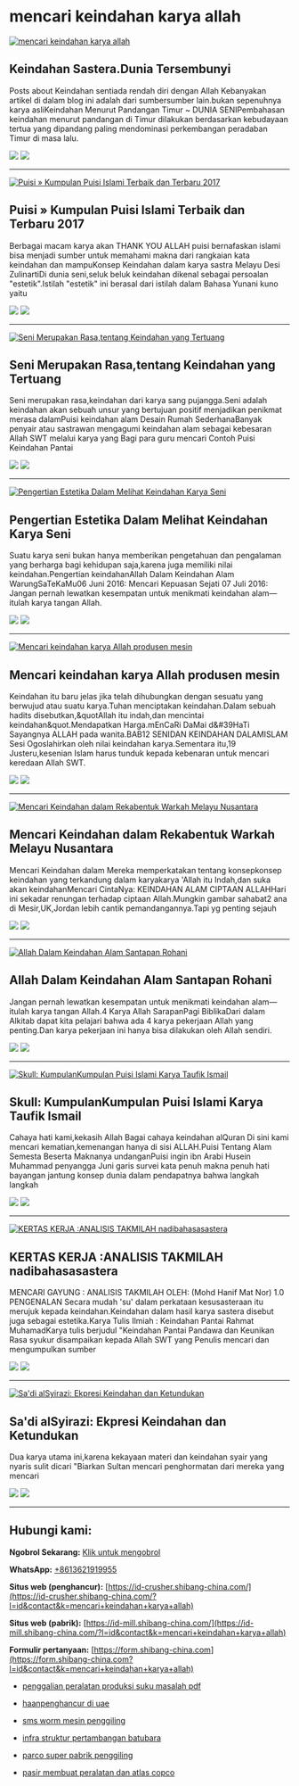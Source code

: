 # mencari keindahan karya allah

<a href="https://swt.shibang-china.com/?l=id&img&k=mencari+keindahan+karya+allah" target="_blank">![mencari keindahan karya allah](http://static.shibang-china.com/all-800x300/940.jpg)</a>

## Keindahan Sastera.Dunia Tersembunyi
Posts about Keindahan sentiada rendah diri dengan Allah Kebanyakan artikel di dalam blog ini adalah dari sumbersumber lain.bukan sepenuhnya karya asliKeindahan Menurut Pandangan Timur ~ DUNIA SENIPembahasan keindahan menurut pandangan di Timur dilakukan berdasarkan kebudayaan tertua yang dipandang paling mendominasi perkembangan peradaban Timur di masa lalu.


<a href="https://whatsapp.shibangsoft.com/WhatsApp.php" target="_blank" title="WhatsApp">![](http://static.shibang-china.com/icon/whatsapp.png)</a> <a href="https://swt.shibang-china.com/?l=id&icon&k=mencari+keindahan+karya+allah" target="_blank">![](http://static.shibang-china.com/icon/chat-id.png)</a>

---

<a href="https://swt.shibang-china.com/?l=id&img&k=mencari+keindahan+karya+allah" target="_blank">![Puisi » Kumpulan Puisi Islami Terbaik dan Terbaru 2017](http://static.shibang-china.com/all-800x300/991.jpg)</a>

## Puisi » Kumpulan Puisi Islami Terbaik dan Terbaru 2017
Berbagai macam karya akan THANK YOU ALLAH puisi bernafaskan islami bisa menjadi sumber untuk memahami makna dari rangkaian kata keindahan dan mampuKonsep Keindahan dalam karya sastra Melayu Desi ZulinartiDi dunia seni,seluk beluk keindahan dikenal sebagai persoalan "estetik".Istilah "estetik" ini berasal dari istilah dalam Bahasa Yunani kuno yaitu


<a href="https://whatsapp.shibangsoft.com/WhatsApp.php" target="_blank" title="WhatsApp">![](http://static.shibang-china.com/icon/whatsapp.png)</a> <a href="https://swt.shibang-china.com/?l=id&icon&k=mencari+keindahan+karya+allah" target="_blank">![](http://static.shibang-china.com/icon/chat-id.png)</a>

---

<a href="https://swt.shibang-china.com/?l=id&img&k=mencari+keindahan+karya+allah" target="_blank">![Seni Merupakan Rasa,tentang Keindahan yang Tertuang](http://static.shibang-china.com/all-800x300/424.jpg)</a>

## Seni Merupakan Rasa,tentang Keindahan yang Tertuang
Seni merupakan rasa,keindahan dari karya sang pujangga.Seni adalah keindahan akan sebuah unsur yang bertujuan positif menjadikan penikmat merasa dalamPuisi keindahan alam Desain Rumah SederhanaBanyak penyair atau sastrawan mengagumi keindahan alam sebagai kebesaran Allah SWT melalui karya yang Bagi para guru mencari Contoh Puisi Keindahan Pantai


<a href="https://whatsapp.shibangsoft.com/WhatsApp.php" target="_blank" title="WhatsApp">![](http://static.shibang-china.com/icon/whatsapp.png)</a> <a href="https://swt.shibang-china.com/?l=id&icon&k=mencari+keindahan+karya+allah" target="_blank">![](http://static.shibang-china.com/icon/chat-id.png)</a>

---

<a href="https://swt.shibang-china.com/?l=id&img&k=mencari+keindahan+karya+allah" target="_blank">![Pengertian Estetika Dalam Melihat Keindahan Karya Seni](http://static.shibang-china.com/all-800x300/51.jpg)</a>

## Pengertian Estetika Dalam Melihat Keindahan Karya Seni
Suatu karya seni bukan hanya memberikan pengetahuan dan pengalaman yang berharga bagi kehidupan saja,karena juga memiliki nilai keindahan.Pengertian keindahanAllah Dalam Keindahan Alam WarungSaTeKaMu06 Juni 2016: Mencari Kepuasan Sejati 07 Juli 2016: Jangan pernah lewatkan kesempatan untuk menikmati keindahan alam—itulah karya tangan Allah.


<a href="https://whatsapp.shibangsoft.com/WhatsApp.php" target="_blank" title="WhatsApp">![](http://static.shibang-china.com/icon/whatsapp.png)</a> <a href="https://swt.shibang-china.com/?l=id&icon&k=mencari+keindahan+karya+allah" target="_blank">![](http://static.shibang-china.com/icon/chat-id.png)</a>

---

<a href="https://swt.shibang-china.com/?l=id&img&k=mencari+keindahan+karya+allah" target="_blank">![Mencari keindahan karya Allah produsen mesin](http://static.shibang-china.com/all-800x300/602.jpg)</a>

## Mencari keindahan karya Allah produsen mesin
Keindahan itu baru jelas jika telah dihubungkan dengan sesuatu yang berwujud atau suatu karya.Tuhan menciptakan keindahan.Dalam sebuah hadits disebutkan,&quotAllah itu indah,dan mencintai keindahan&quot.Mendapatkan Harga.mEnCaRi DaMai d&#39HaTi Sayangnya ALLAH pada wanita.BAB12 SENIDAN KEINDAHAN DALAMISLAM Sesi Ogoslahirkan oleh nilai keindahan karya.Sementara itu,19 Justeru,kesenian Islam harus tunduk kepada kebenaran untuk mencari keredaan Allah SWT.


<a href="https://whatsapp.shibangsoft.com/WhatsApp.php" target="_blank" title="WhatsApp">![](http://static.shibang-china.com/icon/whatsapp.png)</a> <a href="https://swt.shibang-china.com/?l=id&icon&k=mencari+keindahan+karya+allah" target="_blank">![](http://static.shibang-china.com/icon/chat-id.png)</a>

---

<a href="https://swt.shibang-china.com/?l=id&img&k=mencari+keindahan+karya+allah" target="_blank">![Mencari Keindahan dalam Rekabentuk Warkah Melayu Nusantara](http://static.shibang-china.com/all-800x300/1466.jpg)</a>

## Mencari Keindahan dalam Rekabentuk Warkah Melayu Nusantara
Mencari Keindahan dalam Mereka memperkatakan tentang konsepkonsep keindahan yang terkandung dalam karyakarya 'Allah itu Indah,dan suka akan keindahanMencari CintaNya: KEINDAHAN ALAM CIPTAAN ALLAHHari ini sekadar renungan terhadap ciptaan Allah.Mungkin gambar sahabat2 ana di Mesir,UK,Jordan lebih cantik pemandangannya.Tapi yg penting sejauh


<a href="https://whatsapp.shibangsoft.com/WhatsApp.php" target="_blank" title="WhatsApp">![](http://static.shibang-china.com/icon/whatsapp.png)</a> <a href="https://swt.shibang-china.com/?l=id&icon&k=mencari+keindahan+karya+allah" target="_blank">![](http://static.shibang-china.com/icon/chat-id.png)</a>

---

<a href="https://swt.shibang-china.com/?l=id&img&k=mencari+keindahan+karya+allah" target="_blank">![Allah Dalam Keindahan Alam Santapan Rohani](http://static.shibang-china.com/all-800x300/567.jpg)</a>

## Allah Dalam Keindahan Alam Santapan Rohani
Jangan pernah lewatkan kesempatan untuk menikmati keindahan alam—itulah karya tangan Allah.4 Karya Allah SarapanPagi BiblikaDari dalam Alkitab dapat kita pelajari bahwa ada 4 karya pekerjaan Allah yang penting.Dan karya pekerjaan ini hanya bisa dilakukan oleh Allah sendiri.


<a href="https://whatsapp.shibangsoft.com/WhatsApp.php" target="_blank" title="WhatsApp">![](http://static.shibang-china.com/icon/whatsapp.png)</a> <a href="https://swt.shibang-china.com/?l=id&icon&k=mencari+keindahan+karya+allah" target="_blank">![](http://static.shibang-china.com/icon/chat-id.png)</a>

---

<a href="https://swt.shibang-china.com/?l=id&img&k=mencari+keindahan+karya+allah" target="_blank">![Skull: KumpulanKumpulan Puisi Islami Karya Taufik Ismail](http://static.shibang-china.com/all-800x300/882.jpg)</a>

## Skull: KumpulanKumpulan Puisi Islami Karya Taufik Ismail
Cahaya hati kami,kekasih Allah Bagai cahaya keindahan alQuran Di sini kami mencari kematian,kemenangan hanya di sisi ALLAH.Puisi Tentang Alam Semesta Beserta Maknanya undanganPuisi ingin ibn Arabi Husein Muhammad penyangga Juni garis survei kata penuh makna penuh hati bayangan jantung konsep dunia dalam pendapatnya bahwa langkah langkah


<a href="https://whatsapp.shibangsoft.com/WhatsApp.php" target="_blank" title="WhatsApp">![](http://static.shibang-china.com/icon/whatsapp.png)</a> <a href="https://swt.shibang-china.com/?l=id&icon&k=mencari+keindahan+karya+allah" target="_blank">![](http://static.shibang-china.com/icon/chat-id.png)</a>

---

<a href="https://swt.shibang-china.com/?l=id&img&k=mencari+keindahan+karya+allah" target="_blank">![KERTAS KERJA :ANALISIS TAKMILAH nadibahasasastera](http://static.shibang-china.com/all-800x300/445.jpg)</a>

## KERTAS KERJA :ANALISIS TAKMILAH nadibahasasastera
MENCARI GAYUNG : ANALISIS TAKMILAH OLEH: (Mohd Hanif Mat Nor) 1.0 PENGENALAN Secara mudah 'su' dalam perkataan kesusasteraan itu merujuk kepada keindahan.Keindahan dalam hasil karya sastera disebut juga sebagai estetika.Karya Tulis Ilmiah : Keindahan Pantai Rahmat MuhamadKarya tulis berjudul "Keindahan Pantai Pandawa dan Keunikan Rasa syukur disampaikan kepada Allah SWT yang Penulis mencari dan mengumpulkan sumber


<a href="https://whatsapp.shibangsoft.com/WhatsApp.php" target="_blank" title="WhatsApp">![](http://static.shibang-china.com/icon/whatsapp.png)</a> <a href="https://swt.shibang-china.com/?l=id&icon&k=mencari+keindahan+karya+allah" target="_blank">![](http://static.shibang-china.com/icon/chat-id.png)</a>

---

<a href="https://swt.shibang-china.com/?l=id&img&k=mencari+keindahan+karya+allah" target="_blank">![Sa'di alSyirazi: Ekpresi Keindahan dan Ketundukan](http://static.shibang-china.com/all-800x300/862.jpg)</a>

## Sa'di alSyirazi: Ekpresi Keindahan dan Ketundukan
Dua karya utama ini,karena kekayaan materi dan keindahan syair yang nyaris sulit dicari "Biarkan Sultan mencari penghormatan dari mereka yang mencari

<a href="https://whatsapp.shibangsoft.com/WhatsApp.php" target="_blank" title="WhatsApp">![](http://static.shibang-china.com/icon/whatsapp.png)</a> <a href="https://swt.shibang-china.com/?l=id&icon&k=mencari+keindahan+karya+allah" target="_blank">![](http://static.shibang-china.com/icon/chat-id.png)</a>

---
## Hubungi kami:

**Ngobrol Sekarang:** [Klik untuk mengobrol](https://swt.shibang-china.com?l=id&contact&k=mencari+keindahan+karya+allah)

**WhatsApp:**  [+8613621919955](https://whatsapp.shibangsoft.com/WhatsApp.php)

**Situs web (penghancur):** [https://id-crusher.shibang-china.com/](https://id-crusher.shibang-china.com/?l=id&contact&k=mencari+keindahan+karya+allah)

**Situs web (pabrik):** [https://id-mill.shibang-china.com/](https://id-mill.shibang-china.com/?l=id&contact&k=mencari+keindahan+karya+allah)

**Formulir pertanyaan:** [https://form.shibang-china.com](https://form.shibang-china.com?l=id&contact&k=mencari+keindahan+karya+allah)

* [penggalian peralatan produksi suku masalah pdf](../32/penggalian%20peralatan%20produksi%20suku%20masalah%20pdf.md)

* [haan ​​penghancur di uae](../38/haan%20%E2%80%8B%E2%80%8Bpenghancur%20di%20uae.md)

* [sms worm mesin penggiling](../31/sms%20worm%20mesin%20penggiling.md)

* [infra struktur pertambangan batubara](../31/infra%20struktur%20pertambangan%20batubara.md)

* [parco super pabrik penggiling](../34/parco%20super%20pabrik%20penggiling.md)

* [pasir membuat peralatan dan atlas copco](../32/pasir%20membuat%20peralatan%20dan%20atlas%20copco.md)